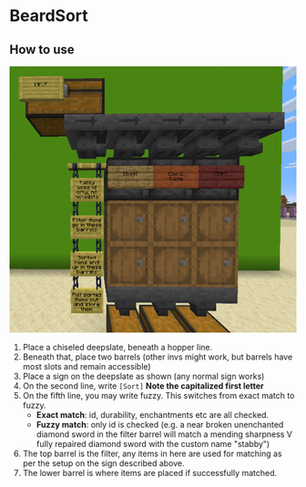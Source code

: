 # BeardSort

## How to use

![image](./setup.png)

1. Place a chiseled deepslate, beneath a hopper line.
2. Beneath that, place two barrels (other invs might work, but barrels have most slots and remain accessible)
3. Place a sign on the deepslate as shown (any normal sign works)
4. On the second line, write `[Sort]` **Note the capitalized first letter**
5. On the fifth line, you may write fuzzy. This switches from exact match to fuzzy.
    - **Exact match**: id, durability, enchantments etc are all checked.
    - **Fuzzy match**: only id is checked (e.g. a near broken unenchanted diamond sword in the filter barrel will match a mending sharpness V fully repaired diamond sword with the custom name "stabby")
6. The top barrel is the filter, any items in here are used for matching as per the setup on the sign described above.
7. The lower barrel is where items are placed if successfully matched.
